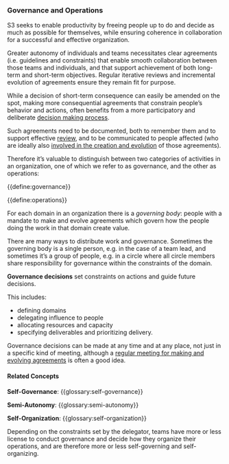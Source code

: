 ### Governance and Operations

S3 seeks to enable productivity by freeing people up to do and decide as much as possible for themselves, while ensuring coherence in collaboration for a successful and effective organization.

Greater autonomy of individuals and teams necessitates clear agreements (i.e. guidelines and constraints) that enable smooth collaboration between those teams and individuals, and that support achievement of both long-term and short-term objectives. Regular iterative reviews and incremental evolution of agreements ensure they remain fit for purpose.

While a decision of short-term consequence can easily be amended on the spot, making more consequential agreements that constrain people’s behavior and actions, often benefits from a more participatory and deliberate [decision making process](section:consent-decision-making).

Such agreements need to be documented, both to remember them and to support effective [review](section:evaluate-and-evolve-agreements), and to be communicated to people affected (who are ideally also [involved in the creation and evolution](section:those-affected-decide) of those agreements).

Therefore it’s valuable to distinguish between two categories of activities in an organization, one of which we refer to as governance, and the other as operations: 

{{define:governance}}

{{define:operations}}

For each domain in an organization there is a _governing body_: people with a mandate to make and evolve agreements which govern how the people doing the work in that domain create value. 

There are many ways to distribute work and governance. Sometimes the governing body is a single person, e.g. in the case of a team lead, and sometimes it’s a group of people, e.g. in a circle where all circle members share responsibility for governance within the constraints of the domain.

**Governance decisions** set constraints on actions and guide future decisions.

This includes: 

-   defining domains
-   delegating influence to people
-   allocating resources and capacity
-   specifying deliverables and prioritizing delivery.

Governance decisions can be made at any time and at any place, not just in a specific kind of meeting, although a [regular meeting for making and evolving agreements](section:governance-meeting) is often a good idea.

#### Related Concepts

**Self-Governance**: {{glossary:self-governance}}

**Semi-Autonomy**: {{glossary:semi-autonomy}}

**Self-Organization**: {{glossary:self-organization}}

Depending on the constraints set by the delegator, teams have more or less license to conduct governance and decide how they organize their operations, and are therefore more or less self-governing and self-organizing.
